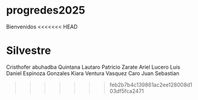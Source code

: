 ﻿# progredes2025

 Bienvenidos
<<<<<<< HEAD
 
Silvestre
=======
 Cristhofer abuhadba
 Quintana Lautaro
 Patricio Zarate
 Ariel Lucero
 Luis Daniel Espinoza Gonzales
 Kiara Ventura
Vasquez Caro Juan Sebastian
>>>>>>> feb2b7b4c139861ac2ee128008d103df5fca2471

